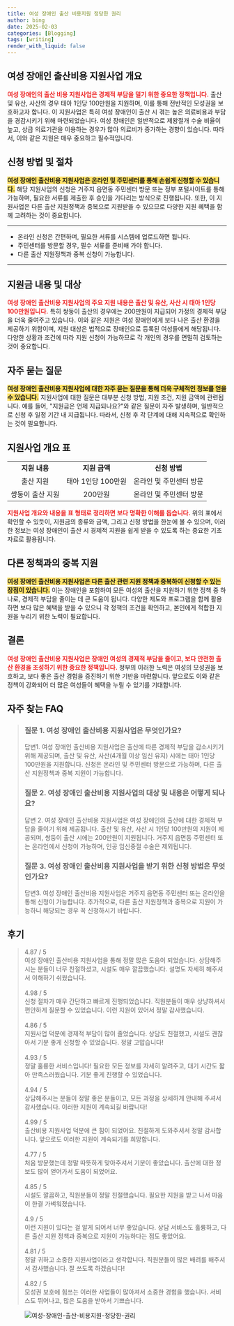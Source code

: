 ```yaml
---
title: 여성 장애인 출산 비용지원 정당한 권리
author: bing
date: 2025-02-03
categories: [Blogging]
tags: [writing]
render_with_liquid: false
---
```



<h2 id='여성-장애인-출산비용-지원사업-개요'>여성 장애인 출산비용 지원사업 개요</h2>

<p><b><span style="color: #ee2323;">여성 장애인의 출산 비용 지원사업은 경제적 부담을 덜기 위한 중요한 정책입니다.</span></b> 출산 및 유산, 사산의 경우 태아 1인당 100만원을 지원하며, 이를 통해 전반적인 모성권을 보호하고자 합니다. 이 지원사업은 특히 여성 장애인이 출산 시 겪는 높은 의료비용과 부담을 경감시키기 위해 마련되었습니다. 여성 장애인은 일반적으로 제왕절개 수술 비율이 높고, 상급 의료기관을 이용하는 경우가 많아 의료비가 증가하는 경향이 있습니다. 따라서, 이와 같은 지원은 매우 중요하고 필수적입니다.</p>

<h2 id='신청방법-및-절차'>신청 방법 및 절차</h2>

<p><b><span style="background-color: #ffe066;">여성 장애인 출산비용 지원사업은 온라인 및 주민센터를 통해 손쉽게 신청할 수 있습니다.</span></b> 해당 지원사업의 신청은 거주지 읍면동 주민센터 방문 또는 정부 포털사이트를 통해 가능하며, 필요한 서류를 제출한 후 승인을 기다리는 방식으로 진행됩니다. 또한, 이 지원사업은 다른 출산 지원정책과 중복으로 지원받을 수 있으므로 다양한 지원 혜택을 함께 고려하는 것이 중요합니다.</p>

<hr />

<ul>
    <li>온라인 신청은 간편하며, 필요한 서류를 시스템에 업로드하면 됩니다.</li>
    <li>주민센터를 방문할 경우, 필수 서류를 준비해 가야 합니다.</li>
    <li>다른 출산 지원정책과 중복 신청이 가능합니다.</li>
</ul>

<hr />

<h2 id='지원금-내용-및-대상'>지원금 내용 및 대상</h2>

<p><b><span style="color: #ee2323;">여성 장애인 출산비용 지원사업의 주요 지원 내용은 출산 및 유산, 사산 시 태아 1인당 100만원입니다.</span></b> 특히 쌍둥이 출산의 경우에는 200만원이 지급되어 가정의 경제적 부담을 더욱 줄여주고 있습니다. 이와 같은 지원은 여성 장애인에게 보다 나은 출산 환경을 제공하기 위함이며, 지원 대상은 법적으로 장애인으로 등록된 여성들에게 해당됩니다. 다양한 상황과 조건에 따라 지원 신청이 가능하므로 각 개인의 경우를 면밀히 검토하는 것이 중요합니다.</p>

<h2 id='자주-묻는-질문'>자주 묻는 질문</h2>

<p><b><span style="background-color: #ffe066;">여성 장애인 출산비용 지원사업에 대한 자주 묻는 질문을 통해 더욱 구체적인 정보를 얻을 수 있습니다.</span></b> 지원사업에 대한 질문은 대부분 신청 방법, 지원 조건, 지원 금액에 관련됩니다. 예를 들어, "지원금은 언제 지급되나요?"와 같은 질문이 자주 발생하며, 일반적으로 신청 후 일정 기간 내 지급됩니다. 따라서, 신청 후 각 단계에 대해 지속적으로 확인하는 것이 필요합니다.</p>

<h2 id='표-형식-으로-정보-안내'>지원사업 개요 표</h2>

<table>
    <tr>
        <td style="text-align: center; height: 17px;"><b>지원 내용</b></td>
        <td style="text-align: center; height: 17px;"><b>지원 금액</b></td>
        <td style="text-align: center; height: 17px;"><b>신청 방법</b></td>
    </tr>
    <tr>
        <td style="text-align: center; height: 17px;">출산 지원</td>
        <td style="text-align: center; height: 17px;">태아 1인당 100만원</td>
        <td style="text-align: center; height: 17px;">온라인 및 주민센터 방문</td>
    </tr>
    <tr>
        <td style="text-align: center; height: 17px;">쌍둥이 출산 지원</td>
        <td style="text-align: center; height: 17px;">200만원</td>
        <td style="text-align: center; height: 17px;">온라인 및 주민센터 방문</td>
    </tr>
</table>

<p><b><span style="color: #ee2323;">지원사업 개요와 내용을 표 형태로 정리하면 보다 명확한 이해를 돕습니다.</span></b> 위의 표에서 확인할 수 있듯이, 지원금의 종류와 금액, 그리고 신청 방법을 한눈에 볼 수 있으며, 이러한 정보는 여성 장애인이 출산 시 경제적 지원을 쉽게 받을 수 있도록 하는 중요한 기초 자료로 활용됩니다.</p>

<h2 id='다른-정책-과의-중복-지원'>다른 정책과의 중복 지원</h2>

<p><b><span style="background-color: #ffe066;">여성 장애인 출산비용 지원사업은 다른 출산 관련 지원 정책과 중복하여 신청할 수 있는 장점이 있습니다.</span></b> 이는 장애인을 포함하여 모든 여성의 출산을 지원하기 위한 정책 중 하나로, 경제적 부담을 줄이는 데 큰 도움이 됩니다. 다양한 제도와 프로그램을 함께 활용하면 보다 많은 혜택을 받을 수 있으니 각 정책의 조건을 확인하고, 본인에게 적합한 지원을 누리기 위한 노력이 필요합니다.</p>

<h2 id='결론'>결론</h2>

<p><b><span style="color: #ee2323;">여성 장애인 출산비용 지원사업은 장애인 여성의 경제적 부담을 줄이고, 보다 안전한 출산 환경을 조성하기 위한 중요한 정책입니다.</span></b> 정부의 이러한 노력은 여성의 모성권을 보호하고, 보다 좋은 출산 경험을 증진하기 위한 기반을 마련합니다. 앞으로도 이와 같은 정책이 강화되어 더 많은 여성들이 혜택을 누릴 수 있기를 기대합니다.</p>


<h2 id='자주_찾는_FAQ'>자주 찾는 FAQ</h2>
<div itemscope="" itemtype="https://schema.org/FAQPage"> 
<blockquote> 
<div itemscope="" itemprop="mainEntity" itemtype="https://schema.org/Question"> 
<h3 itemprop="name">질문 1. 여성 장애인 출산비용 지원사업은 무엇인가요?</h3> 
<div itemscope="" itemprop="acceptedAnswer" itemtype="https://schema.org/Answer"> 
<span itemprop="text"> 
<p>답변1. 여성 장애인 출산비용 지원사업은 출산에 따른 경제적 부담을 감소시키기 위해 제공되며, 출산 및 유산, 사산(4개월 이상 임신 유지) 시에는 태아 1인당 100만원을 지원합니다. 신청은 온라인 및 주민센터 방문으로 가능하며, 다른 출산 지원정책과 중복 지원이 가능합니다.</p> 
</span> 
</div> 
</div> 
<div itemscope="" itemprop="mainEntity" itemtype="https://schema.org/Question"> 
<h3 itemprop="name">질문 2. 여성 장애인 출산비용 지원사업의 대상 및 내용은 어떻게 되나요?</h3> 
<div itemscope="" itemprop="acceptedAnswer" itemtype="https://schema.org/Answer"> 
<span itemprop="text"> 
<p>답변 2. 여성 장애인 출산비용 지원사업은 여성 장애인의 출산에 대한 경제적 부담을 줄이기 위해 제공됩니다. 출산 및 유산, 사산 시 1인당 100만원의 지원이 제공되며, 쌍둥이 출산 시에는 200만원이 지원됩니다. 거주지 읍면동 주민센터 또는 온라인에서 신청이 가능하며, 인공 임신중절 수술은 제외됩니다.</p> 
</span> 
</div> 
</div> 
<div itemscope="" itemprop="mainEntity" itemtype="https://schema.org/Question"> 
<h3 itemprop="name">질문 3. 여성 장애인 출산비용 지원사업을 받기 위한 신청 방법은 무엇인가요?</h3> 
<div itemscope="" itemprop="acceptedAnswer" itemtype="https://schema.org/Answer"> 
<span itemprop="text"> 
<p>답변3. 여성 장애인 출산비용 지원사업은 거주지 읍면동 주민센터 또는 온라인을 통해 신청이 가능합니다. 추가적으로, 다른 출산 지원정책과 중복으로 지원이 가능하니 해당되는 경우 꼭 신청하시기 바랍니다.</p> 
</span> 
</div> 
</div> 
</blockquote> 
</div>
<h2 id='후기'>후기</h2>
<div itemscope itemtype="https://schema.org/Product">
  <blockquote>
  <div itemprop="review" itemscope itemtype="https://schema.org/Review">
      <div itemprop="reviewRating" itemscope itemtype="https://schema.org/Rating"> <span itemprop="ratingValue">4.87</span> / <span itemprop="bestRating">5</span> </div>
      <span itemprop="reviewBody">여성 장애인 출산비용 지원사업을 통해 정말 많은 도움이 되었습니다. 상담해주시는 분들이 너무 친절하셨고, 시설도 매우 깔끔했습니다. 설명도 자세히 해주셔서 이해하기 쉬웠습니다.</span>
  </div>
  <br>
  <div itemprop="review" itemscope itemtype="https://schema.org/Review">
      <div itemprop="reviewRating" itemscope itemtype="https://schema.org/Rating"> <span itemprop="ratingValue">4.98</span> / <span itemprop="bestRating">5</span> </div>
      <span itemprop="reviewBody">신청 절차가 매우 간단하고 빠르게 진행되었습니다. 직원분들이 매우 상냥하셔서 편안하게 질문할 수 있었습니다. 이런 지원이 있어서 정말 감사했습니다.</span>
  </div>
  <br>
  <div itemprop="review" itemscope itemtype="https://schema.org/Review">
      <div itemprop="reviewRating" itemscope itemtype="https://schema.org/Rating"> <span itemprop="ratingValue">4.86</span> / <span itemprop="bestRating">5</span> </div>
      <span itemprop="reviewBody">지원사업 덕분에 경제적 부담이 많이 줄었습니다. 상담도 친절했고, 시설도 괜찮아서 기분 좋게 신청할 수 있었습니다. 정말 고맙습니다!</span>
  </div>
  <br>
  <div itemprop="review" itemscope itemtype="https://schema.org/Review">
      <div itemprop="reviewRating" itemscope itemtype="https://schema.org/Rating"> <span itemprop="ratingValue">4.93</span> / <span itemprop="bestRating">5</span> </div>
      <span itemprop="reviewBody">정말 훌륭한 서비스입니다! 필요한 모든 정보를 자세히 알려주고, 대기 시간도 짧아 만족스러웠습니다. 기분 좋게 진행할 수 있었습니다.</span>
  </div>
  <br>
  <div itemprop="review" itemscope itemtype="https://schema.org/Review">
      <div itemprop="reviewRating" itemscope itemtype="https://schema.org/Rating"> <span itemprop="ratingValue">4.94</span> / <span itemprop="bestRating">5</span> </div>
      <span itemprop="reviewBody">상담해주시는 분들이 정말 좋은 분들이고, 모든 과정을 상세하게 안내해 주셔서 감사했습니다. 이러한 지원이 계속되길 바랍니다!</span>
  </div>
  <br>
  <div itemprop="review" itemscope itemtype="https://schema.org/Review">
      <div itemprop="reviewRating" itemscope itemtype="https://schema.org/Rating"> <span itemprop="ratingValue">4.99</span> / <span itemprop="bestRating">5</span> </div>
      <span itemprop="reviewBody">출산비용 지원사업 덕분에 큰 힘이 되었어요. 친절하게 도와주셔서 정말 감사합니다. 앞으로도 이러한 지원이 계속되기를 희망합니다.</span>
  </div>
  <br>
  <div itemprop="review" itemscope itemtype="https://schema.org/Review">
      <div itemprop="reviewRating" itemscope itemtype="https://schema.org/Rating"> <span itemprop="ratingValue">4.77</span> / <span itemprop="bestRating">5</span> </div>
      <span itemprop="reviewBody">처음 방문했는데 정말 따뜻하게 맞아주셔서 기분이 좋았습니다. 출산에 대한 정보도 많이 얻어가서 도움이 되었어요.</span>
  </div>
  <br>
  <div itemprop="review" itemscope itemtype="https://schema.org/Review">
      <div itemprop="reviewRating" itemscope itemtype="https://schema.org/Rating"> <span itemprop="ratingValue">4.85</span> / <span itemprop="bestRating">5</span> </div>
      <span itemprop="reviewBody">시설도 깔끔하고, 직원분들이 정말 친절했습니다. 필요한 지원을 받고 나서 마음이 한결 가벼워졌습니다.</span>
  </div>
  <br>
  <div itemprop="review" itemscope itemtype="https://schema.org/Review">
      <div itemprop="reviewRating" itemscope itemtype="https://schema.org/Rating"> <span itemprop="ratingValue">4.9</span> / <span itemprop="bestRating">5</span> </div>
      <span itemprop="reviewBody">이런 지원이 있다는 걸 알게 되어서 너무 좋았습니다. 상담 서비스도 훌륭하고, 다른 출산 지원 정책과 중복으로 지원이 가능하다는 점도 좋았어요.</span>
  </div>
  <br>
  <div itemprop="review" itemscope itemtype="https://schema.org/Review">
      <div itemprop="reviewRating" itemscope itemtype="https://schema.org/Rating"> <span itemprop="ratingValue">4.81</span> / <span itemprop="bestRating">5</span> </div>
      <span itemprop="reviewBody">정말 귀하고 소중한 지원사업이라고 생각합니다. 직원분들이 많은 배려를 해주셔서 감사했습니다. 잘 쓰도록 하겠습니다!</span>
  </div>
  <br>
  <div itemprop="review" itemscope itemtype="https://schema.org/Review">
      <div itemprop="reviewRating" itemscope itemtype="https://schema.org/Rating"> <span itemprop="ratingValue">4.82</span> / <span itemprop="bestRating">5</span> </div>
      <span itemprop="reviewBody">모성권 보호에 힘쓰는 이러한 사업들이 많아져서 소중한 경험을 했습니다. 서비스도 뛰어나고, 많은 도움을 받아서 기쁘습니다.</span>
  </div>
  </blockquote>
</div>
<figure class="image"><img src="https://blackassets.github.io/assets/img/thumbnail/여성-장애인-출산-비용지원-정당한-권리.webp" alt="여성-장애인-출산-비용지원-정당한-권리"></figure>